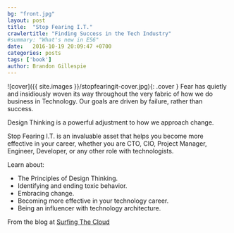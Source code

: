 ```yaml
---
bg: "front.jpg"
layout: post
title:  "Stop Fearing I.T."
crawlertitle: "Finding Success in the Tech Industry"
#summary: "What's new in ES6"
date:   2016-10-19 20:09:47 +0700
categories: posts
tags: ['book']
author: Brandon Gillespie
---
```

![cover]({{ site.images }}/stopfearingit-cover.jpg){: .cover }
Fear has quietly and insidiously woven its way throughout the very fabric of how we do business in Technology. Our goals are driven by failure, rather than success.

Design Thinking is a powerful adjustment to how we approach change.

Stop Fearing I.T. is an invaluable asset that helps you become more effective in your career, whether you are CTO, CIO, Project Manager, Engineer, Developer, or any other role with technologists.

Learn about:

* The Principles of Design Thinking.
* Identifying and ending toxic behavior.
* Embracing change.
* Becoming more effective in your technology career.
* Being an influencer with technology architecture.



From the blog at [Surfing The Cloud](https://surfingthe.cloud/)

